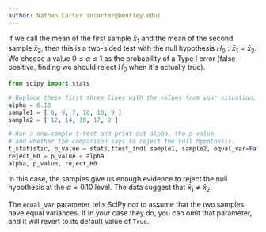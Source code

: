 ```yaml
---
author: Nathan Carter (ncarter@bentley.edu)
---
```


If we call the mean of the first sample $\bar x_1$ and the mean of the
second sample $\bar x_2$, then this is a two-sided test
with the null hypothesis $H_0:\bar x_1=\bar x_2$.
We choose a value $0\leq\alpha\leq1$ as the probability of a Type I error
(false positive, finding we should reject $H_0$ when it's actually true).

```python
from scipy import stats

# Replace these first three lines with the values from your situation.
alpha = 0.10
sample1 = [ 6, 9, 7, 10, 10, 9 ]
sample2 = [ 12, 14, 10, 17, 9 ]

# Run a one-sample t-test and print out alpha, the p value,
# and whether the comparison says to reject the null hypothesis.
t_statistic, p_value = stats.ttest_ind( sample1, sample2, equal_var=False )
reject_H0 = p_value < alpha
alpha, p_value, reject_H0
```

In this case, the samples give us enough evidence to reject the null hypothesis
at the $\alpha=0.10$ level.  The data suggest that $\bar x_1\neq\bar x_2$.

The `equal_var` parameter tells SciPy *not* to assume that the two samples
have equal variances.  If in your case they do, you can omit that parameter,
and it will revert to its default value of `True`.
